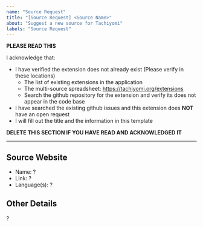 ```yaml
---
name: "Source Request"
title: "[Source Request] <Source Name>"
about: "Suggest a new source for Tachiyomi"
labels: "Source Request"
---
```


**PLEASE READ THIS**

I acknowledge that:

- I have verified the extension does not already exist (Please verify in these locations)
  - The list of existing extensions in the application
  - The multi-source spreadsheet: https://tachiyomi.org/extensions
  - Search the github repository for the extension and verify its does not appear in the code base
- I have searched the existing github issues and this extension does **NOT** have an open request
- I will fill out the title and the information in this template

**DELETE THIS SECTION IF YOU HAVE READ AND ACKNOWLEDGED IT**

---

## Source Website
- Name: ?
- Link: ?
- Language(s): ?

## Other Details
?
